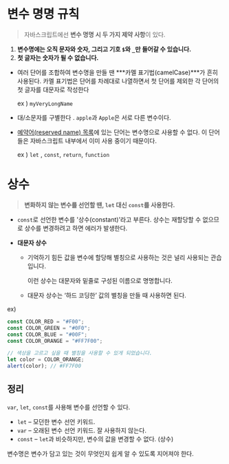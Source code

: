 # 변수 명명 규칙

>  자바스크립트에선 **변수 명명 시 두 가지 제약 사항**이 있다.

1. **변수명에는 오직 문자와 숫자, 그리고 기호 `$`와 `_`만 들어갈 수 있습니다.**
2. **첫 글자는 숫자가 될 수 없습니다.**

- 여러 단어를 조합하여 변수명을 만들 땐 ***카멜 표기법(camelCase)***가 흔히 사용된다. 카멜 표기법은 단어를 차례대로 나열하면서 첫 단어를 제외한 각 단어의 첫 글자를 대문자로 작성한다<br/>

  ex ) `myVeryLongName`

- 대/소문자를 구별한다 . `apple`과 `Apple`은 서로 다른 변수이다. 

- [예약어(reserved name) 목록](https://developer.mozilla.org/en-US/docs/Web/JavaScript/Reference/Lexical_grammar#Keywords)에 있는 단어는 변수명으로 사용할 수 없다. 이 단어들은 자바스크립트 내부에서 이미 사용 중이기 때문이다.<br/>

  ex ) `let` , `const`, `return`, `function`



# 상수

> **변화하지 않는 변수를 선언할 땐, `let` 대신 `const`를 사용한다.**

- `const`로 선언한 변수를 '상수(constant)'라고 부른다. 상수는 재할당할 수 없으므로 상수를 변경하려고 하면 에러가 발생한다.

- **대문자 상수** 

  - 기억하기 힘든 값을 변수에 할당해 별칭으로 사용하는 것은 널리 사용되는 관습입니다.

    이런 상수는 대문자와 밑줄로 구성된 이름으로 명명합니다.

  - 대문자 상수는 ‘하드 코딩한’ 값의 별칭을 만들 때 사용하면 된다.

ex) 

```javascript
const COLOR_RED = "#F00";
const COLOR_GREEN = "#0F0";
const COLOR_BLUE = "#00F";
const COLOR_ORANGE = "#FF7F00";

// 색상을 고르고 싶을 때 별칭을 사용할 수 있게 되었습니다.
let color = COLOR_ORANGE;
alert(color); // #FF7F00
```



## 정리

`var`, `let`, `const`를 사용해 변수를 선언할 수 있다. 

- `let` – 모던한 변수 선언 키워드.
- `var` – 오래된 변수 선언 키워드. 잘 사용하지 않는다. 
- `const` – `let`과 비슷하지만, 변수의 값을 변경할 수 없다. (상수)

변수명은 변수가 담고 있는 것이 무엇인지 쉽게 알 수 있도록 지어져야 한다.